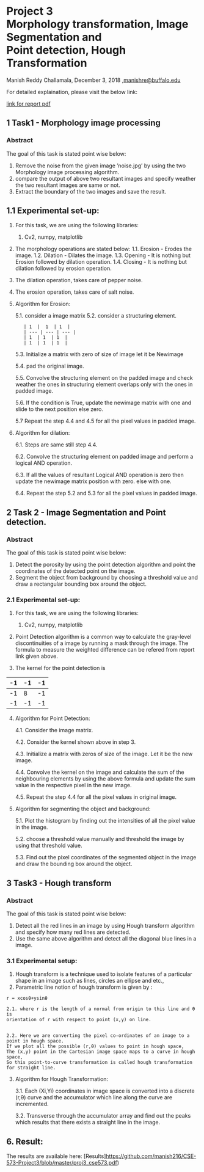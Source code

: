 Project 3        
Morphology transformation, Image Segmentation and    
Point detection, Hough Transformation
==========================
Manish Reddy Challamala,
December 3, 2018 ,manishre@buffalo.edu

For detailed explaination, please visit the below link:

[link for report pdf](https://github.com/manish216/CSE-573-Project3/blob/master/proj3_cse573.pdf)

## 1 Task1 - Morphology image processing


### Abstract
The goal of this task is stated point wise below:

1. Remove the noise from the given image ’noise.jpg’ by using the two
    Morphology image processing algorithm.
2. compare the output of above two resultant images and specify weather
    the two resultant images are same or not.
3. Extract the boundary of the two images and save the result.

## 1.1 Experimental set-up:

1. For this task, we are using the following libraries:
    1. Cv2, numpy, matplotlib
2. The morphology operations are stated below:
    1.1. Erosion - Erodes the image.
    1.2. Dilation - Dilates the image.
    1.3. Opening - It is nothing but Erosion followed by dilation operation.
    1.4. Closing - It is nothing but dilation followed by erosion operation.
3. The dilation operation, takes care of pepper noise.
4. The erosion operation, takes care of salt noise.
5. Algorithm for Erosion:

    5.1. consider a image matrix
    5.2. consider a structuring element.
    
          | 1  |  1  | 1  |
          | --- | --- | --- |
          | 1  | 1  | 1  |
          | 1  | 1  | 1  |

        
    5.3. Initialize a matrix with zero of size of image let it be Newimage
    
    5.4. pad the original image.
    
    5.5. Convolve the structuring element on the padded image and check weather the ones in structuring element overlaps only with the ones in padded image.
    
    5.6. If the condition is True, update the newimage matrix with one and slide to the next position else zero.
    
    5.7 Repeat the step 4.4 and 4.5 for all the pixel values in padded image.
    
6. Algorithm for dilation:
    
    6.1. Steps are same still step 4.4.
    
    6.2. Convolve the structuring element on padded image and perform a logical AND operation.
    
    6.3. If all the values of resultant Logical AND operation is zero then update the newimage matrix position with zero. else with one.
    
    6.4. Repeat the step 5.2 and 5.3 for all the pixel values in padded image.


## 2 Task 2 - Image Segmentation and Point detection.

### Abstract
  The goal of this task is stated point wise below:

  1. Detect the porosity by using the point detection algorithm and point
    the coordinates of the detected point on the image.
  2. Segment the object from background by choosing a threshold value
    and draw a rectangular bounding box around the object.

### 2.1 Experimental set-up:

1. For this task, we are using the following libraries:
    1. Cv2, numpy, matplotlib
2. Point Detection algorithm is a common way to calculate the gray-level
    discontinuities of a image by running a mask through the image. The
    formula to measure the weighted difference can be refered from report link given above. 

3. The kernel for the point detection is
 
 | -1  | -1  | -1  |
 | --- | --- | --- |
 | -1  |  8  | -1  |
 | -1  | -1  | -1  |

4. Algorithm for Point Detection:

    4.1. Consider the image matrix.
    
    4.2. Consider the kernel shown above in step 3.
    
    4.3. Initialize a matrix with zeros of size of the image. Let it be the new image.
    
    4.4. Convolve the kernel on the image and calculate the sum of the neighbouring elements
    by using the above formula and update the sum value in the respective pixel in the new image.
    
    4.5. Repeat the step 4.4 for all the pixel values in original image.

5. Algorithm for segmenting the object and background:
    
    5.1. Plot the histogram by finding out the intensities of all the pixel value in the image.
    
    5.2. choose a threshold value manually and threshold the image by using that threshold value.
    
    5.3. Find out the pixel coordinates of the segmented object in the image and draw the bounding box around the object.


## 3 Task3 - Hough transform

### Abstract
  The goal of this task is stated point wise below:

  1. Detect all the red lines in an image by using Hough transform algorithm and specify how many red lines are detected.
  2. Use the same above algorithm and detect all the diagonal blue lines in a image.

### 3.1 Experimental setup:

1. Hough transform is a technique used to isolate features of a particular
    shape in an image such as lines, circles an ellipse and etc.,
2. Parametric line notion of hough transform is given by :

```
r = xcosθ+ysinθ
```

    2.1. where r is the length of a normal from origin to this line and θ is
    orientation of r with respect to point (x,y) on line.


    2.2. Here we are converting the pixel co-ordinates of an image to a point in hough space.
    If we plot all the possible (r,θ) values to point in hough space, 
    The (x,y) point in the Cartesian image space maps to a curve in hough space, 
    So this point-to-curve transformation is called hough transformation for straight line.

3. Algorithm for Hough Transformation:
    
    3.1. Each (Xi,Yi) coordinates in image space is converted into a discrete
    (r,θ) curve and the accumulator which line along the curve are incremented.
    
    3.2. Transverse through the accumulator array and find out the peaks
    which results that there exists a straight line in the image.

## 6. Result:

  The results are available here:
  [Results]https://github.com/manish216/CSE-573-Project3/blob/master/proj3_cse573.pdf)

